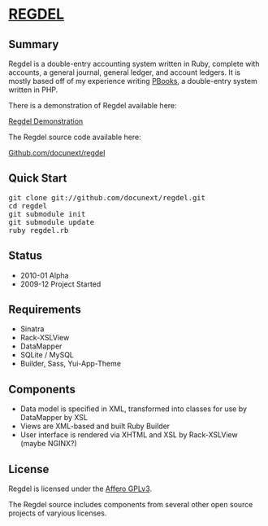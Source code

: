 [REGDEL](http://www.regdel.com/)
========

Summary
-------

Regdel is a double-entry accounting system written in Ruby, complete with
accounts, a general journal, general ledger, and account ledgers. It is mostly
based off of my experience writing [PBooks](http://www.pbooks.org), a double-entry system written in PHP.

There is a demonstration of Regdel available here:

[Regdel Demonstration](http://www.regdel.com/demo/regdel/)

The Regdel source code available here:

[Github.com/docunext/regdel](http://github.com/docunext/regdel)


Quick Start
-----------

<pre class="sh_sh">
git clone git://github.com/docunext/regdel.git
cd regdel
git submodule init
git submodule update
ruby regdel.rb
</pre>


Status
------

* 2010-01 Alpha
* 2009-12 Project Started


Requirements
------------

* Sinatra
* Rack-XSLView
* DataMapper
* SQLite / MySQL
* Builder, Sass, Yui-App-Theme


Components
----------

* Data model is specified in XML, transformed into classes for use by DataMapper
by XSL
* Views are XML-based and built Ruby Builder
* User interface is rendered via XHTML and XSL by Rack-XSLView (maybe NGINX?)


License
-------

Regdel is licensed under the [Affero GPLv3](http://www.fsf.org/licensing/licenses/agpl-3.0.html).

The Regdel source includes components from several other open source projects
of varyious licenses.
